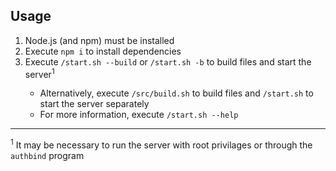 ## Usage
<ol>
   <li>Node.js (and npm) must be installed</li>
   <li>Execute <code>npm i</code> to install dependencies</li>
   <li>Execute <code>/start.sh --build</code> or <code>/start.sh -b</code> to build files and start the server<sup>1</sup></li>
   <ul>
      <li>Alternatively, execute <code>/src/build.sh</code> to build files and <code>/start.sh</code> to start the server separately</li>
      <li>For more information, execute <code>/start.sh --help</code></li>
   </ul>
</ol>

<hr>
<sup>1</sup> It may be necessary to run the server with root privilages or through the <code>authbind</code> program
